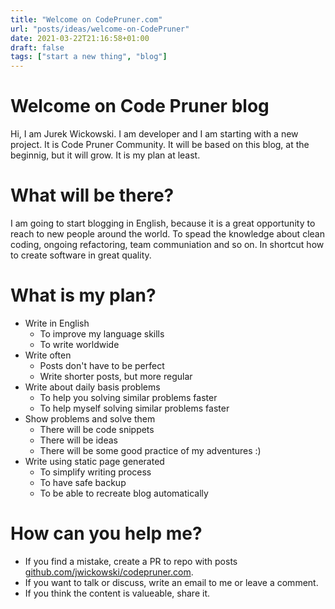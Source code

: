 ```yaml
---
title: "Welcome on CodePruner.com"
url: "posts/ideas/welcome-on-CodePruner"
date: 2021-03-22T21:16:58+01:00
draft: false
tags: ["start a new thing", "blog"]
---
```


# Welcome on Code Pruner blog
Hi, I am Jurek Wickowski. I am developer and I am starting with a new project. It is Code Pruner Community. It will be based on this blog, at the beginnig, but it will grow. It is my plan at least.

# What will be there?
I am going to start blogging in English, because it is a great opportunity to reach to new people around the world. To spead the knowledge about clean coding, ongoing refactoring, team communiation and so on. In shortcut how to create software in great quality.

# What is my plan?
* Write in English
  * To improve my language skills
  * To write worldwide
* Write often
  * Posts don't have to be perfect
  * Write shorter posts, but more regular
* Write about daily basis problems 
  * To help you solving similar problems faster
  * To help myself solving similar problems faster
* Show problems and solve them
  * There will be code snippets
  * There will be ideas
  * There will be some good practice of my adventures :)
* Write using static page generated
  * To simplify writing process
  * To have safe backup
  * To be able to recreate blog automatically

# How can you help me?
* If you find a mistake, create a PR to repo with posts [github.com/jwickowski/codepruner.com](https://github.com/jwickowski/codepruner.com).
* If you want to talk or discuss, write an email to me or leave a comment.
* If you think the content is valueable, share it.
